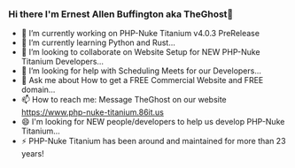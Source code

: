 ### Hi there I'm Ernest Allen Buffington aka TheGhost👋

- 🔭 I’m currently working on PHP-Nuke Titanium v4.0.3 PreRelease
- 🌱 I’m currently learning Python and Rust...
- 👯 I’m looking to collaborate on Website Setup for NEW PHP-Nuke Titanium Developers...
- 🤔 I’m looking for help with Scheduling Meets for our Developers...
- 💬 Ask me about How to get a FREE Commercial Website and FREE domain...
- 📫 How to reach me: Message TheGhost on our website https://www.php-nuke-titanium.86it.us 
- 😄 I'm looking for NEW people/developers to help us develop PHP-Nuke Titanium...
- ⚡ PHP-Nuke Titanium has been around and maintained for more than 23 years!

<!--
**ernestbuffington/ernestbuffington** is a ✨ _special_ ✨ repository because its `README.md` (this file) appears on your GitHub profile.

Here are some ideas to get you started:

- 🔭 I’m currently working on ...
- 🌱 I’m currently learning ...
- 👯 I’m looking to collaborate on ...
- 🤔 I’m looking for help with ...
- 💬 Ask me about ...
- 📫 How to reach me: ...
- 😄 Pronouns: ...
- ⚡ Fun fact: ...
-->
